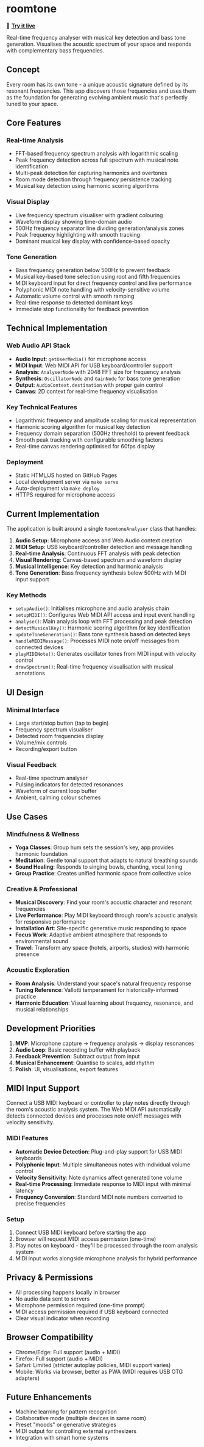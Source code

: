 # roomtone

🎵 **[Try it live](http://turpin.dev/roomtone/)**

Real-time frequency analyser with musical key detection and bass tone generation. Visualises the acoustic spectrum of your space and responds with complementary bass frequencies.

## Concept

Every room has its own tone - a unique acoustic signature defined by its resonant frequencies. This app discovers those frequencies and uses them as the foundation for generating evolving ambient music that's perfectly tuned to your space.

## Core Features

### Real-time Analysis
- FFT-based frequency spectrum analysis with logarithmic scaling
- Peak frequency detection across full spectrum with musical note identification
- Multi-peak detection for capturing harmonics and overtones
- Room mode detection through frequency persistence tracking
- Musical key detection using harmonic scoring algorithms

### Visual Display
- Live frequency spectrum visualiser with gradient colouring
- Waveform display showing time-domain audio
- 500Hz frequency separator line dividing generation/analysis zones
- Peak frequency highlighting with smooth tracking
- Dominant musical key display with confidence-based opacity

### Tone Generation
- Bass frequency generation below 500Hz to prevent feedback
- Musical key-based tone selection using root and fifth frequencies
- MIDI keyboard input for direct frequency control and live performance
- Polyphonic MIDI note handling with velocity-sensitive volume
- Automatic volume control with smooth ramping
- Real-time response to detected dominant keys
- Immediate stop functionality for feedback prevention

## Technical Implementation

### Web Audio API Stack

- **Audio Input**: `getUserMedia()` for microphone access
- **MIDI Input**: Web MIDI API for USB keyboard/controller support
- **Analysis**: `AnalyserNode` with 2048 FFT size for frequency analysis
- **Synthesis**: `OscillatorNode` and `GainNode` for bass tone generation
- **Output**: `AudioContext.destination` with proper gain control
- **Canvas**: 2D context for real-time frequency visualisation

### Key Technical Features

- Logarithmic frequency and amplitude scaling for musical representation
- Harmonic scoring algorithm for musical key detection
- Frequency domain separation (500Hz threshold) to prevent feedback
- Smooth peak tracking with configurable smoothing factors
- Real-time canvas rendering optimised for 60fps display

### Deployment

- Static HTML/JS hosted on GitHub Pages
- Local development server via `make serve`
- Auto-deployment via `make deploy`
- HTTPS required for microphone access

## Current Implementation

The application is built around a single `RoomtoneAnalyser` class that handles:

1. **Audio Setup**: Microphone access and Web Audio context creation
2. **MIDI Setup**: USB keyboard/controller detection and message handling
3. **Real-time Analysis**: Continuous FFT analysis with peak detection
4. **Visual Rendering**: Canvas-based spectrum and waveform display
5. **Musical Intelligence**: Key detection and harmonic analysis
6. **Tone Generation**: Bass frequency synthesis below 500Hz with MIDI input support

### Key Methods

- `setupAudio()`: Initialises microphone and audio analysis chain
- `setupMIDI()`: Configures Web MIDI API access and input event handling
- `analyse()`: Main analysis loop with FFT processing and peak detection
- `detectMusicalKey()`: Harmonic scoring algorithm for key identification
- `updateToneGeneration()`: Bass tone synthesis based on detected keys
- `handleMIDIMessage()`: Processes MIDI note on/off messages from connected devices
- `playMIDINote()`: Generates oscillator tones from MIDI input with velocity control
- `drawSpectrum()`: Real-time frequency visualisation with musical annotations

## UI Design

### Minimal Interface

- Large start/stop button (tap to begin)
- Frequency spectrum visualiser
- Detected room frequencies display
- Volume/mix controls
- Recording/export button

### Visual Feedback

- Real-time spectrum analyser
- Pulsing indicators for detected resonances
- Waveform of current loop buffer
- Ambient, calming colour schemes

## Use Cases

### Mindfulness & Wellness
- **Yoga Classes**: Group hum sets the session's key, app provides harmonic foundation
- **Meditation**: Gentle tonal support that adapts to natural breathing sounds
- **Sound Healing**: Responds to singing bowls, chanting, vocal toning
- **Group Practice**: Creates unified harmonic space from collective voice

### Creative & Professional
- **Musical Discovery**: Find your room's acoustic character and resonant frequencies
- **Live Performance**: Play MIDI keyboard through room's acoustic analysis for responsive performance
- **Installation Art**: Site-specific generative music responding to space
- **Focus Work**: Adaptive ambient atmosphere that responds to environmental sound
- **Travel**: Transform any space (hotels, airports, studios) with harmonic presence

### Acoustic Exploration
- **Room Analysis**: Understand your space's natural frequency response
- **Tuning Reference**: Vallotti temperament for historically-informed practice
- **Harmonic Education**: Visual learning about frequency, resonance, and musical relationships

## Development Priorities

1. **MVP**: Microphone capture → frequency analysis → display resonances
2. **Audio Loop**: Basic recording buffer with playback
3. **Feedback Prevention**: Subtract output from input
4. **Musical Enhancement**: Quantise to scales, add rhythm
5. **Polish**: UI, visualisations, export features

## MIDI Input Support

Connect a USB MIDI keyboard or controller to play notes directly through the room's acoustic analysis system. The Web MIDI API automatically detects connected devices and processes note on/off messages with velocity sensitivity.

### MIDI Features
- **Automatic Device Detection**: Plug-and-play support for USB MIDI keyboards
- **Polyphonic Input**: Multiple simultaneous notes with individual volume control
- **Velocity Sensitivity**: Note dynamics affect generated tone volume
- **Real-time Processing**: Immediate response to MIDI input with minimal latency
- **Frequency Conversion**: Standard MIDI note numbers converted to precise frequencies

### Setup
1. Connect USB MIDI keyboard before starting the app
2. Browser will request MIDI access permission (one-time)
3. Play notes on keyboard - they'll be processed through the room analysis system
4. MIDI input works alongside microphone analysis for hybrid performance

## Privacy & Permissions

- All processing happens locally in browser
- No audio data sent to servers
- Microphone permission required (one-time prompt)
- MIDI access permission required if USB keyboard connected
- Clear visual indicator when recording

## Browser Compatibility

- Chrome/Edge: Full support (audio + MIDI)
- Firefox: Full support (audio + MIDI)
- Safari: Limited (stricter autoplay policies, MIDI support varies)
- Mobile: Works via browser, better as PWA (MIDI requires USB OTG adapters)

## Future Enhancements

- Machine learning for pattern recognition
- Collaborative mode (multiple devices in same room)
- Preset "moods" or generative strategies
- MIDI output for controlling external synthesizers
- Integration with smart home systems
